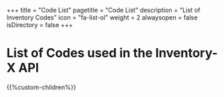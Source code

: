 +++
title = "Code List"
pagetitle = "Code List"
description = "List of Inventory Codes"
icon = "fa-list-ol" 
weight = 2
alwaysopen = false
isDirectory = false
+++

# List of Codes used in the Inventory-X API

{{%custom-children%}}